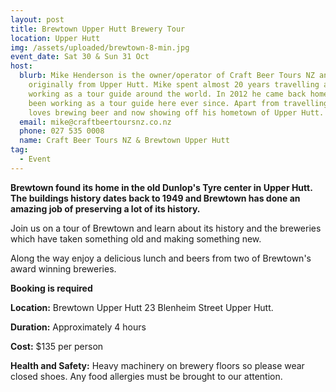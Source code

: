 ```yaml
---
layout: post
title: Brewtown Upper Hutt Brewery Tour
location: Upper Hutt
img: /assets/uploaded/brewtown-8-min.jpg
event_date: Sat 30 & Sun 31 Oct
host:
  blurb: Mike Henderson is the owner/operator of Craft Beer Tours NZ and is
    originally from Upper Hutt. Mike spent almost 20 years travelling and
    working as a tour guide around the world. In 2012 he came back home and has
    been working as a tour guide here ever since. Apart from travelling, he
    loves brewing beer and now showing off his hometown of Upper Hutt.
  email: mike@craftbeertoursnz.co.nz
  phone: 027 535 0008
  name: Craft Beer Tours NZ & Brewtown Upper Hutt
tag:
  - Event
---
```

**Brewtown found its home in the old Dunlop's Tyre center in Upper Hutt. The buildings history dates back to 1949 and Brewtown has done an amazing job of preserving a lot of its history.**

Join us on a tour of Brewtown and learn about its history and the breweries which have taken something old and making something new.

Along the way enjoy a delicious lunch and beers from two of Brewtown's award winning breweries.



**Booking is required**

**Location:** Brewtown Upper Hutt 23 Blenheim Street Upper Hutt. 

**Duration:** Approximately 4 hours

**Cost:** $135 per person

**Health and Safety:** Heavy machinery on brewery floors so please wear closed shoes. Any food allergies must be brought to our attention.